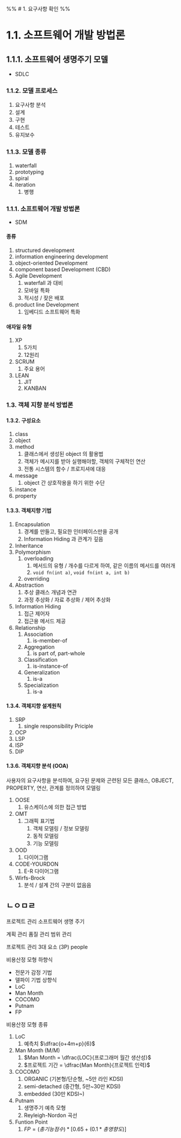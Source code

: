

%% # 1. 요구사항 확인 %%


# 1.1. 소프트웨어 개발 방법론

## 1.1.1. 소프트웨어 생명주기 모델
* SDLC

### 1.1.2. 모델 프로세스

1. 요구사항 분석
2. 설계
3. 구현
4. 테스트
5. 유지보수


### 1.1.3. 모델 종류
1. waterfall
2. prototyping
3. spiral
4. iteration
	1. 병행


### 1.1.1. 소프트웨어 개발 방법론
* SDM

#### 종류
1. structured development
2. information engineering development
3. object-oriented Development
4. component based Development (CBD)
5. Agile Development
	1. waterfall 과 대비
	2. 모바일 특화
	3. 적시성 / 잦은 배포
6. product line Development
	1. 임베디드 소프트웨어 특화


#### 애자일 유형

1. XP
	1. 5가치
	2. 12원리
2. SCRUM
	1. 주요 용어
3. LEAN
	1. JIT
	2. KANBAN


### 1.3. 객체 지향 분석 방법론



#### 1.3.2. 구성요소

1. class
2. object
3. method
	1. 클래스에서 생성된 object 의 활용법
	2. 객체가 메시지를 받아 실행해야할, 객체의 구체적인 연산
	3. 전통 시스템의 함수 / 프로지셔에 대응
4. message
	1. object 간 상호작용을 하기 위한 수단
5. instance
6. property


#### 1.3.3. 객체지향 기법

1. Encapsulation
	1. 경계를 만들고, 필요한 인터페이스만을 공개
	2. Information Hiding 과 관계가 깊음
2. Inheritance
3. Polymorphism
	1. overloading
		1. 메서드의 유형 / 개수를 다르게 하여, 같은 이름의 메서드를 여러개
		2. `void fn(int a)`, `void fn(int a, int b)`
	2. overriding
4. Abstraction
	1. 추상 클래스 개념과 연관
	2. 과정 추상화 / 자료 추상화 / 제어 추상화
5. Information Hiding
	1. 접근 제어자
	2. 접근용 메서드 제공
6. Relationship
	1. Association
		1. is-member-of
	2. Aggregation
		1. is part of, part-whole
	3. Classification
		1. is-instance-of
	4. Generalization
		1. is-a
	5. Specialization
		1. is-a



#### 1.3.4. 객체지향 설계원칙

1. SRP
	1. single responsibility Priciple
2. OCP
3. LSP
4. ISP
5. DIP


#### 1.3.6. 객체지향 분석 (OOA)

사용자의 요구사항을 분석하여, 요구된 문제와 곤련된 모든 클래스, OBJECT, PROPERTY, 연산, 관계를 정의하여 모델링



1. OOSE
	1. 유스케이스에 의한 접근 방법
2. OMT
	1. 그래픽 표기법
		1. 객체 모델링 / 정보 모델링
		2. 동적 모델링
		3. 기능 모델링
3. OOD
	1. 다이어그램
4. CODE-YOURDON
	1. E-R 다이어그램
5. Wirfs-Brock
	1. 분석 / 설계 간의 구분이 없음음




## ㄴㅇㅁㄹ

프로젝트 관리
소프트웨어 생명 주기


계획 관리
품질 관리
범위 관리

프로젝트 관리 3대 요소 (3P)
people


비용산정 모형
하향식
* 전문가 감정 기법
* 델파이 기법
상향식
* LoC
* Man Month
* COCOMO
* Putnam
* FP

비용산정 모형 종류

1. LoC
	1. 예측치 $\dfrac{o+4m+p}{6}$
2. Man Month (M/M)
	1. $Man Month = \dfrac{LOC}{프로그래머 월간 생산성}$
	2. $프로젝트 기간 = \dfrac{Man Month}{프로젝트 인력}$
3. COCOMO
	1. ORGANIC (기본형/단순형, ~5만 라인 KDSI)
	2. semi-detached (중간형, 5만~30만 KDSI)
	3. embedded (30만 KDSI~)
4. Putnam
	1. 생명주기 예측 모형
	2. Reyleigh-Nordon 곡선
5. Funtion Point
	1. $FP = (총 기능점수) * [0.65 + (0.1*총 영향도)]$






















